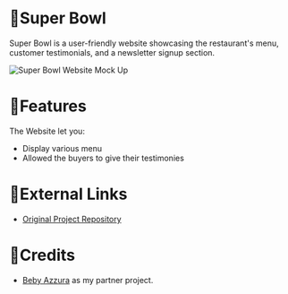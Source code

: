 # 🍜Super Bowl
Super Bowl is a user-friendly website showcasing the restaurant's menu, customer testimonials, and a newsletter signup section. 

![Super Bowl Website Mock Up](https://github.com/ameliacahyanii/SuperBowl-Website/assets/110214422/ed43e85d-d52a-4646-85ff-c5954f0ad774)

# 📑Features
The Website let you: 
- Display various menu
- Allowed the buyers to give their testimonies

# 🔗External Links
- [Original Project Repository](https://github.com/ameliacahyanii/SuperBowl-Website)

# 📢Credits
- [Beby Azzura](https://github.com/bebyazzura) as my partner project.
